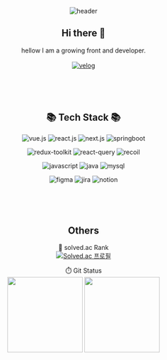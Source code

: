 <div align="center">
  

![header](https://capsule-render.vercel.app/api?type=waving&color=50:4dabf5,100:a82da8&height=300&section=header&text=김범식's_GitHub&fontSize=50&fontColor=FFFFFF)

## Hi there 👋
hellow I am a growing front and developer.
<br/><br/>
[![velog](https://img.shields.io/badge/-tech_blog-green?style=for-the-badge&logo=velog&logoColor=white)](https://velog.io/@giant_toothpick)
</div>
<br/><br/><br/>


<div align="center">
  
## 📚 Tech Stack 📚

<!-- springboot, react.js, next.js, vue.js, redux-tookit, react-query, recoil, javascript,mysql -->

<!-- 뱃지 입력 -->
![vue.js](https://img.shields.io/badge/-vue.js-green?style=for-the-badge&logo=vue.js&logoColor=white)
![react.js](https://img.shields.io/badge/-react.js-blue?style=for-the-badge&logo=react&logoColor=white)
![next.js](https://img.shields.io/badge/-next.js-black?style=for-the-badge&logo=next.js&logoColor=white)
![springboot](https://img.shields.io/badge/-springboot-yellowgreen?style=for-the-badge&logo=springboot&logoColor=white)

![redux-toolkit](https://img.shields.io/badge/-redux-purple?style=for-the-badge&logo=redux&logoColor=white)
![react-query](https://img.shields.io/badge/-react_query-blue?style=for-the-badge&logo=react_query&logoColor=white)
![recoil](https://img.shields.io/badge/-recoil-blue?style=for-the-badge&logo=recoil&logoColor=white)

![javascript](https://img.shields.io/badge/-javascript-yellow?style=for-the-badge&logo=javascript&logoColor=brown)
![java](https://img.shields.io/badge/-java-brown?style=for-the-badge&logo=java&logoColor=white)
![mysql](https://img.shields.io/badge/-mysql-blue?style=for-the-badge&logo=mysql&logoColor=white)

![figma](https://img.shields.io/badge/-figma-white?style=for-the-badge&logo=figma&logoColor=pink)
![jira](https://img.shields.io/badge/-jira-white?style=for-the-badge&logo=jira&logoColor=blue)
![notion](https://img.shields.io/badge/-notion-white?style=for-the-badge&logo=notion&logoColor=black)
</div>
<br/><br/><br/>



<div align="center">
  
## Others  

<!-- 백준 랭크 -->
🏅 solved.ac Rank<br>
[![Solved.ac 프로필](http://mazassumnida.wtf/api/v2/generate_badge?boj=rlaqjatr)](https://solved.ac/rlaqjatr)  </div>



<!-- git 사용 현황-->

<p align="center">
  <span>⏱️ Git Status</span><br/>
  <img height="170em" src="https://github-readme-stats.vercel.app/api?username=kimbeomsick&show_icons=true&include_all_commits=true&bg_color=011c2c,033053,033761&title_color=fff&text_color=fff">
  <img height="170em" src="https://github-readme-stats.vercel.app/api/top-langs/?username=kimbeomsick&layout=compact">
</p>




<!--
**kimbeomsick/kimbeomsick** is a ✨ _special_ ✨ repository because its `README.md` (this file) appears on your GitHub profile.

Here are some ideas to get you started:

- 🔭 I’m currently working on ...
- 🌱 I’m currently learning ...
- 👯 I’m looking to collaborate on ...
- 🤔 I’m looking for help with ...
- 💬 Ask me about ...
- 📫 How to reach me: ...
- 😄 Pronouns: ...
- ⚡ Fun fact: ...
-->
